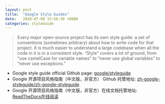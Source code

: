 ```yaml
---
layout: post
title:  "Google Style Guides"
date:   2020-07-08 15:56:30 +0800
categories: styleGuide
---
```

> Every major open-source project has its own style guide: a set of conventions (sometimes arbitrary) about how to write code for that project. It is much easier to understand a large codebase when all the code in it is in a consistent style. “Style” covers a lot of ground, from “use camelCase for variable names” to “never use global variables” to “never use exceptions.” 

* Google style guide official Github page: [google/styleguide](https://github.com/google/styleguide)
* Google 开源项目风格指南（中文版，非官方） Github 托管地址: [zh-google-styleguide/zh-google-styleguide](https://github.com/zh-google-styleguide/zh-google-styleguide)
* Google 开源项目风格指南（中文版，非官方）在线文档托管地址: [ReadTheDocs在线阅读](https://zh-google-styleguide.readthedocs.io/en/latest/)